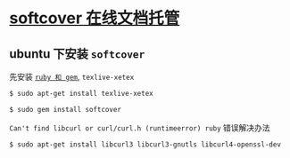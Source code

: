 # [softcover 在线文档托管](http://manual.softcover.io/book/)

## ubuntu 下安装 `softcover` 

先安装 [`ruby 和 gem`](../Ruby/README.md), `texlive-xetex` 

```bash
$ sudo apt-get install texlive-xetex
```

```bash
$ sudo gem install softcover
```

`Can't find libcurl or curl/curl.h (runtimeerror) ruby` 错误解决办法

```bash
$ sudo apt-get install libcurl3 libcurl3-gnutls libcurl4-openssl-dev
``` 

